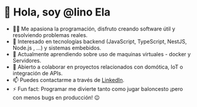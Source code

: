 # 👋 Hola, soy @lino Ela

- 👨‍💻 Me apasiona la programación, disfruto creando software útil y resolviendo problemas reales.
- 👀 Interesado en tecnologías backend (JavaScript, TypeScript, NestJS, Node.js , ...) y sistemas embebidos.
- 🌱 Actualmente aprendiendo sobre uso de maquinas virtuales - docker y Servidores.
- 🤝 Abierto a colaborar en proyectos relacionados con domótica, IoT o integración de APIs.
- 📫 Puedes contactarme a través de [LinkedIn](https://www.linkedin.com/in/lino-ela/).
- ⚡ Fun fact: Programar me divierte tanto como jugar baloncesto ¡pero con menos bugs en producción! 😉
